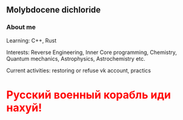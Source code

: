 ## Molybdocene dichloride
### About me
Learning: C++, Rust

Interests: Reverse&nbsp;Engineering, Inner&nbsp;Core programming, Chemistry, Quantum mechanics, Astrophysics, Astrochemistry etc.

Current activities: restoring or refuse vk account, practics
# <span style="color:red; font-weight: bold;">Русский военный корабль иди нахуй!</span>
